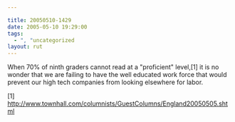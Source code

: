 ```yaml
---

title: 20050510-1429
date: 2005-05-10 19:29:00
tags:
  - ", "uncategorized
layout: rut
---
```


<p>When 70% of ninth graders cannot read at a "proficient"
level,[1] it is no wonder that we are failing to have the well
educated work force that would prevent our high tech companies from
looking elsewhere for labor.</p>

[1]
http://www.townhall.com/columnists/GuestColumns/England20050505.shtml


